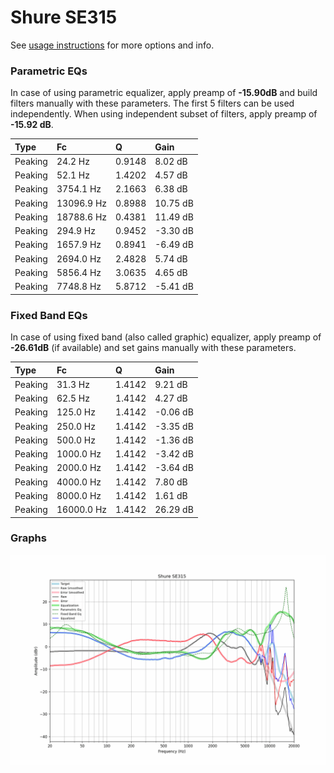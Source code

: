 # Shure SE315
See [usage instructions](https://github.com/jaakkopasanen/AutoEq#usage) for more options and info.

### Parametric EQs
In case of using parametric equalizer, apply preamp of **-15.90dB** and build filters manually
with these parameters. The first 5 filters can be used independently.
When using independent subset of filters, apply preamp of **-15.92 dB**.

| Type    | Fc         |      Q | Gain     |
|:--------|:-----------|:-------|:---------|
| Peaking | 24.2 Hz    | 0.9148 | 8.02 dB  |
| Peaking | 52.1 Hz    | 1.4202 | 4.57 dB  |
| Peaking | 3754.1 Hz  | 2.1663 | 6.38 dB  |
| Peaking | 13096.9 Hz | 0.8988 | 10.75 dB |
| Peaking | 18788.6 Hz | 0.4381 | 11.49 dB |
| Peaking | 294.9 Hz   | 0.9452 | -3.30 dB |
| Peaking | 1657.9 Hz  | 0.8941 | -6.49 dB |
| Peaking | 2694.0 Hz  | 2.4828 | 5.74 dB  |
| Peaking | 5856.4 Hz  | 3.0635 | 4.65 dB  |
| Peaking | 7748.8 Hz  | 5.8712 | -5.41 dB |

### Fixed Band EQs
In case of using fixed band (also called graphic) equalizer, apply preamp of **-26.61dB**
(if available) and set gains manually with these parameters.

| Type    | Fc         |      Q | Gain     |
|:--------|:-----------|:-------|:---------|
| Peaking | 31.3 Hz    | 1.4142 | 9.21 dB  |
| Peaking | 62.5 Hz    | 1.4142 | 4.27 dB  |
| Peaking | 125.0 Hz   | 1.4142 | -0.06 dB |
| Peaking | 250.0 Hz   | 1.4142 | -3.35 dB |
| Peaking | 500.0 Hz   | 1.4142 | -1.36 dB |
| Peaking | 1000.0 Hz  | 1.4142 | -3.42 dB |
| Peaking | 2000.0 Hz  | 1.4142 | -3.64 dB |
| Peaking | 4000.0 Hz  | 1.4142 | 7.80 dB  |
| Peaking | 8000.0 Hz  | 1.4142 | 1.61 dB  |
| Peaking | 16000.0 Hz | 1.4142 | 26.29 dB |

### Graphs
![](./Shure%20SE315.png)